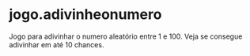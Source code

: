 # jogo.adivinheonumero
Jogo para adivinhar o numero aleatório entre 1 e 100. Veja se consegue adivinhar em até 10 chances.
